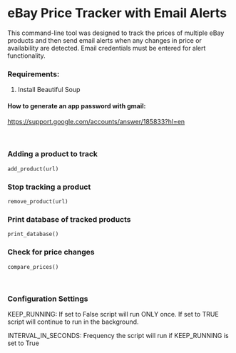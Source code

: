 # eBay Price Tracker with Email Alerts

This command-line tool was designed to track the prices of multiple eBay products and then send email alerts when any changes in price or availability are detected. Email credentials must be entered for alert functionality.



### Requirements: 

1. Install Beautiful Soup


#### How to generate an app password with gmail:
<url>https://support.google.com/accounts/answer/185833?hl=en</url>

<br>

### Adding a product to track
<code>add_product(url)</code>


### Stop tracking a product
<code>remove_product(url)</code>


### Print database of tracked products
<code>print_database()</code>


### Check for price changes
<code>compare_prices()</code>

<br>

### Configuration Settings 

KEEP_RUNNING: If set to False script will run ONLY once. If set to TRUE script will continue to run in the background.

INTERVAL_IN_SECONDS: Frequency the script will run if KEEP_RUNNING is set to True


